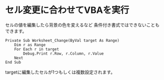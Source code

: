 # セル変更に合わせてVBAを実行
セルの値を編集したら背景の色を変えるなど 条件付き書式ではできないこともできます。

```
Private Sub Worksheet_Change(ByVal target As Range)
    Dim r as Range
    For Each r in target
	    Debug.Print r.Row, r.Column, r.Value
	Next
End Sub
```
targetに編集したセルが1つもしくは複数設定されます。
